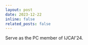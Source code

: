 ```yaml
---
layout: post
date: 2023-12-22
inline: false
related_posts: false
---
```


Serve as the PC member of IJCAI'24.
